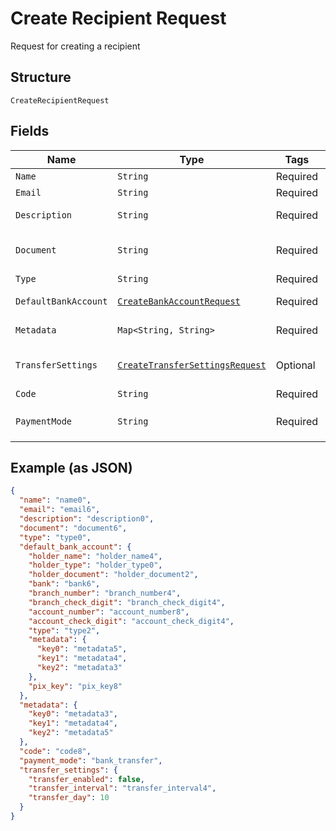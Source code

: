 
# Create Recipient Request

Request for creating a recipient

## Structure

`CreateRecipientRequest`

## Fields

| Name | Type | Tags | Description | Getter | Setter |
|  --- | --- | --- | --- | --- | --- |
| `Name` | `String` | Required | Recipient name | String getName() | setName(String name) |
| `Email` | `String` | Required | Recipient email | String getEmail() | setEmail(String email) |
| `Description` | `String` | Required | Recipient description | String getDescription() | setDescription(String description) |
| `Document` | `String` | Required | Recipient document number | String getDocument() | setDocument(String document) |
| `Type` | `String` | Required | Recipient type | String getType() | setType(String type) |
| `DefaultBankAccount` | [`CreateBankAccountRequest`](../../doc/models/create-bank-account-request.md) | Required | Bank account | CreateBankAccountRequest getDefaultBankAccount() | setDefaultBankAccount(CreateBankAccountRequest defaultBankAccount) |
| `Metadata` | `Map<String, String>` | Required | Metadata | Map<String, String> getMetadata() | setMetadata(Map<String, String> metadata) |
| `TransferSettings` | [`CreateTransferSettingsRequest`](../../doc/models/create-transfer-settings-request.md) | Optional | Receiver Transfer Information | CreateTransferSettingsRequest getTransferSettings() | setTransferSettings(CreateTransferSettingsRequest transferSettings) |
| `Code` | `String` | Required | Recipient code | String getCode() | setCode(String code) |
| `PaymentMode` | `String` | Required | Payment mode<br>**Default**: `"bank_transfer"` | String getPaymentMode() | setPaymentMode(String paymentMode) |

## Example (as JSON)

```json
{
  "name": "name0",
  "email": "email6",
  "description": "description0",
  "document": "document6",
  "type": "type0",
  "default_bank_account": {
    "holder_name": "holder_name4",
    "holder_type": "holder_type0",
    "holder_document": "holder_document2",
    "bank": "bank6",
    "branch_number": "branch_number4",
    "branch_check_digit": "branch_check_digit4",
    "account_number": "account_number8",
    "account_check_digit": "account_check_digit4",
    "type": "type2",
    "metadata": {
      "key0": "metadata5",
      "key1": "metadata4",
      "key2": "metadata3"
    },
    "pix_key": "pix_key8"
  },
  "metadata": {
    "key0": "metadata3",
    "key1": "metadata4",
    "key2": "metadata5"
  },
  "code": "code8",
  "payment_mode": "bank_transfer",
  "transfer_settings": {
    "transfer_enabled": false,
    "transfer_interval": "transfer_interval4",
    "transfer_day": 10
  }
}
```

